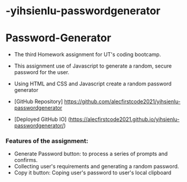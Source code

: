 # -yihsienlu-passwordgenerator
# Password-Generator
* The third Homework assignment for UT's coding bootcamp.
* This assignment use of Javascript to generate a random, secure password for the user.
* Using HTML and CSS and Javascript create a random password generator

* [GitHub Repository]  https://github.com/alecfirstcode2021/yihsienlu-passwordgenerator
* [Deployed GitHub IO] (https://alecfirstcode2021.github.io/yihsienlu-passwordgenerator/)

### Features of the assignment:

* Generate Password button: to process a series of prompts and confirms.
* Collecting user's requirements and generating a random password.
* Copy it button: Coping user's password to user's local clipboard



